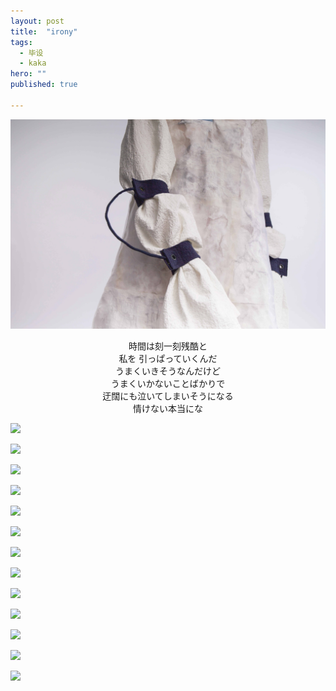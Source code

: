 ```yaml
---
layout: post
title:  "irony"
tags:
  - 毕设
  - kaka
hero: ""
published: true

---
```

![](assets/img/IMG_9464.jpg)
<center>時間は刻一刻残酷と</center>
<center>私を 引っぱっていくんだ</center>
<center>うまくいきそうなんだけど</center>
<center>うまくいかないことばかりで</center>
<center>迂闊にも泣いてしまいそうになる</center>
<center>情けない本当にな</center>

![](https://i.loli.net/2019/06/13/5d01dba70170551523.jpg)

![](https://i.loli.net/2019/06/13/5d01dbb95ff0898950.jpg)

![](https://i.loli.net/2019/06/13/5d01dba857e2b88202.jpg)

![](https://i.loli.net/2019/06/13/5d01ddb35cc8435788.jpg)

![](https://i.loli.net/2019/06/13/5d01dba8a4c8730531.jpg)

![](https://i.loli.net/2019/06/13/5d01ddba943ea56447.jpg)

![](https://i.loli.net/2019/06/13/5d01ddbace7d851031.jpg)

![](https://i.loli.net/2019/06/13/5d01ddc53fd4f48237.jpg)

![](https://i.loli.net/2019/06/13/5d01ddca24f8a66781.jpg)

![](https://i.loli.net/2019/06/13/5d01e158ba3a688267.jpg)

![](https://i.loli.net/2019/06/13/5d01ddcbf1e5642824.jpg)

![](https://i.loli.net/2019/06/13/5d01dbbb70acc14376.jpg)

![](https://i.loli.net/2019/06/13/5d01dba88215062409.jpg)

